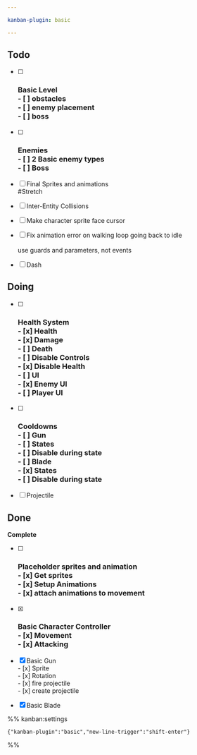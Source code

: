 ```yaml
---

kanban-plugin: basic

---
```


## Todo

- [ ] ### Basic Level<br>- [ ] obstacles<br>- [ ] enemy placement<br>- [ ] boss
- [ ] ### Enemies<br>- [ ] 2 Basic enemy types<br>- [ ] Boss
- [ ] Final Sprites and animations<br>#Stretch
- [ ] Inter-Entity Collisions
- [ ] Make character sprite face cursor
- [ ] Fix animation error on walking loop going back to idle<br><br>use guards and  parameters, not events
- [ ] Dash


## Doing

- [ ] ### Health System<br>- [x] Health<br>- [x] Damage<br>- [ ] Death<br>	- [ ] Disable Controls<br>	- [x] Disable Health<br>- [ ] UI<br>	- [x] Enemy UI<br>	- [ ] Player UI
- [ ] ### Cooldowns<br>- [ ] Gun<br>	- [ ] States<br>	- [ ] Disable during state<br>- [ ] Blade<br>	- [x] States<br>	- [ ] Disable during state
- [ ] Projectile


## Done

**Complete**
- [ ] ### Placeholder sprites and animation<br>- [x] Get sprites<br>- [x] Setup Animations<br>- [x] attach animations to movement
- [x] ### Basic Character Controller<br>- [x]  Movement<br>- [x]  Attacking
- [x] Basic Gun<br>- [x] Sprite<br>- [x] Rotation<br>- [x] fire projectile<br>	- [x] create projectile
- [x] Basic Blade




%% kanban:settings
```
{"kanban-plugin":"basic","new-line-trigger":"shift-enter"}
```
%%